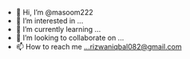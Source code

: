 - 👋 Hi, I’m @masoom222
- 👀 I’m interested in ...
- 🌱 I’m currently learning ...
- 💞️ I’m looking to collaborate on ...
- 📫 How to reach me ...rizwaniqbal082@gmail.com

<!---
masoom222/masoom222 is a ✨ special ✨ repository because its `README.md` (this file) appears on your GitHub profile.
You can click the Preview link to take a look at your changes.
--->
